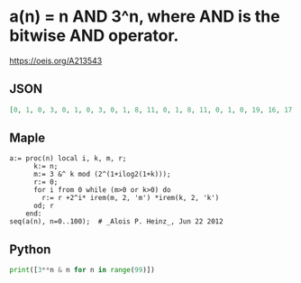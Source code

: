 # a\(n\) \= n AND 3^n, where AND is the bitwise AND operator\.
https://oeis.org/A213543
## JSON
```JSON
[0, 1, 0, 3, 0, 1, 0, 3, 0, 1, 8, 11, 0, 1, 8, 11, 0, 1, 0, 19, 16, 17, 16, 3, 0, 1, 8, 27, 16, 17, 24, 11, 0, 1, 0, 3, 0, 33, 0, 3, 32, 33, 40, 43, 32, 1, 40, 43, 0, 1, 0, 19, 16, 49, 16, 3, 32, 33, 40, 59, 48, 17, 56, 43, 0, 1, 0, 3, 64, 65, 64, 3, 0, 65, 8, 75]
```
## Maple
```Maple
a:= proc(n) local i, k, m, r;
      k:= n;
      m:= 3 &^ k mod (2^(1+ilog2(1+k)));
      r:= 0;
      for i from 0 while (m>0 or k>0) do
        r:= r +2^i* irem(m, 2, 'm') *irem(k, 2, 'k')
      od; r
    end:
seq(a(n), n=0..100);  # _Alois P. Heinz_, Jun 22 2012
```
## Python
```Python
print([3**n & n for n in range(99)])
```
